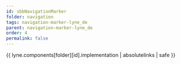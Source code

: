 ```yaml
---
id: sbbNavigationMarker
folder: navigation
tags: navigation-marker-lyne_de
parent: navigation-marker-lyne_de
order: 4
permalink: false  
---
```

{{ lyne.components[folder][id].implementation | absolutelinks | safe }}


